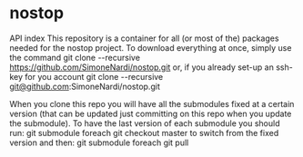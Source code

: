 # nostop

API index
This repository is a container for all (or most of the) packages needed for the nostop project. To download everything at once, simply use the command
git clone --recursive https://github.com/SimoneNardi/nostop.git
or, if you already set-up an ssh-key for you account
git clone --recursive git@github.com:SimoneNardi/nostop.git

When you clone this repo you will have all the submodules fixed at a certain version (that can be updated just committing on this repo when you update the submodule).
To have the last version of each submodule you should run:
git submodule foreach git checkout master
to switch from the fixed version and then:
git submodule foreach git pull
